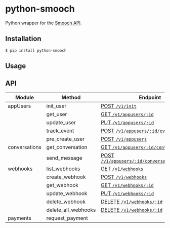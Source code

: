 # python-smooch
Python wrapper for the [Smooch API](http://docs.smooch.io/rest).


## Installation
```
$ pip install python-smooch
```

## Usage

## API
| Module        | Method              | Endpoint                                                                                  |
|---------------|---------------------|-------------------------------------------------------------------------------------------|
| appUsers      | init_user           | [POST `/v1/init`](http://docs.smooch.io/rest/#init-beta)                                  |
|               | get_user            | [GET `/v1/appusers/:id`](http://docs.smooch.io/rest/#get-app-user)                        |
|               | update_user         | [PUT `/v1/appusers/:id`](http://docs.smooch.io/rest/#update-app-user)                     |
|               | track_event         | [POST `/v1/appusers/:id/events`](http://docs.smooch.io/rest/#track-event)                 |
|               | pre_create_user     | [POST `/v1/appusers`](http://docs.smooch.io/rest/#pre-create-app-user)                    |
| conversations | get_conversation    | [GET `/v1/appusers/:id/conversation`](http://docs.smooch.io/rest/#get-conversation)       |
|               | send_message        | [POST `/v1/appusers/:id/conversation/messages`](http://docs.smooch.io/rest/#post-message) |
| webhooks      | list_webhooks       | [GET `/v1/webhooks`](http://docs.smooch.io/rest/#list-webhook)                            |
|               | create_webhook      | [POST `/v1/webhooks`](http://docs.smooch.io/rest/#create-webhook)                         |
|               | get_webhook         | [GET `/v1/webhooks/:id`](http://docs.smooch.io/rest/#get-webhook)                         |
|               | update_webhook      | [PUT `/v1/webhooks/:id`](http://docs.smooch.io/rest/#update-webhook)                      |
|               | delete_webhook      | [DELETE `/v1/webhooks/:id`](http://docs.smooch.io/rest/#delete-webhook)                   |
|               | delete_all_webhooks | [DELETE `/v1/webhooks/:id`](http://docs.smooch.io/rest/#delete-webhook)                   |
| payments      | request_payment     |                                                                                           |